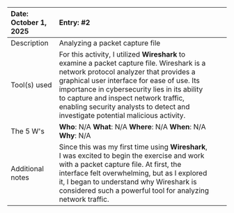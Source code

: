 

| Date: October  1, 2025 | Entry: \#2 |  |  |
| :---- | :---- | ----- | ----- |
| Description | Analyzing a packet capture file |  |  |
| Tool(s) used | For this activity, I utilized **Wireshark** to examine a packet capture file. Wireshark is a network protocol analyzer that provides a graphical user interface for ease of use. Its importance in cybersecurity lies in its ability to capture and inspect network traffic, enabling security analysts to detect and investigate potential malicious activity. |  |  |
| The 5 W's  | **Who**: N/A **What**: N/A **Where**: N/A **When**:  N/A **Why**:  N/A |  |  |
| Additional notes | Since this was my first time using **Wireshark**, I was excited to begin the exercise and work with a packet capture file. At first, the interface felt overwhelming, but as I explored it, I began to understand why Wireshark is considered such a powerful tool for analyzing network traffic. |  |  |


